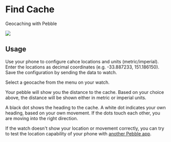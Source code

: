 Find Cache
==========

Geocaching with Pebble

<a href="http://pblweb.com/appstore/540ca9ef1120350bc20001e0" title="Find Cache on the Pebble appstore">
  <img src="http://pblweb.com/badge/540ca9ef1120350bc20001e0/black/large/" />
</a>

Usage
-----

Use your phone to configure cahce locations and units (metric/imperial). Enter the locations as decimal coordinates (e.g. -33.887233, 151.186150). Save the configuration by sending the data to watch.

Select a geocache from the menu on your watch.

Your pebble will show you the distance to the cache. Based on your choice above, the distance will be shown either in metric or imperial units.

A black dot shows the heading to the cache. A white dot indicates your own heading, based on your own movement. If the dots touch each other, you are moving into the right direction.

If the watch doesn't show your location or movement correctly, you can try to test the location capability of your phone with [another Pebble app](https://apps.getpebble.com/applications/54b3cfebd5587f3596000056).

